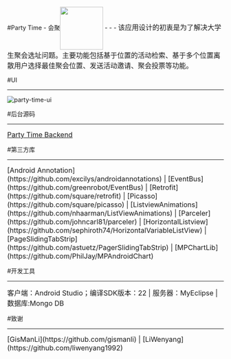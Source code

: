
<br/>
#Party Time - 会聚<img src="http://a3.qpic.cn/psb?/V14JTbGQ23zo31/qZUrYn4ftf02jzOQv5UX.65St5PUKgrwR0nVwMsbubQ!/b/dG4AAAAAAAAA&bo=ywDLAAAAAAADByI!&rf=viewer_4" width = "100" height = "100"  align=center />
- - -
<font size=3>该应用设计的初衷是为了解决大学生聚会选址问题。主要功能包括基于位置的活动检索、基于多个位置离散用户选择最佳聚会位置、发送活动邀请、聚会投票等功能。</font>
<br/>

#UI
- - -
![party-time-ui](http://a3.qpic.cn/psb?/V14JTbGQ23zo31/M5.hRQ5CYfwEGWYFBtBeBTNtJymLvl9i0qUxfxM1J.I!/b/dIoBAAAAAAAA&ek=1&kp=1&pt=0&bo=gAIeCgAAAAAFB7I!&sce=0-12-12&rf=viewer_4)
<br/>

#后台源码
- - -
<font size=3>[Party Time Backend](https://github.com/ChasonChen/PartyTimeBackend)</font>
<br/>

#第三方库
- - -
<font size=3>
[Android Annotation](https://github.com/excilys/androidannotations) | 
[EventBus](https://github.com/greenrobot/EventBus) | 
[Retrofit](https://github.com/square/retrofit) | 
[Picasso](https://github.com/square/picasso) | 
[ListviewAnimations](https://github.com/nhaarman/ListViewAnimations) | 
[Parceler](https://github.com/johncarl81/parceler) |
[HorizontalListview](https://github.com/sephiroth74/HorizontalVariableListView) |
[PageSlidingTabStrip](https://github.com/astuetz/PagerSlidingTabStrip) | 
[MPChartLib](https://github.com/PhilJay/MPAndroidChart)
</font>
<br/>

#开发工具
- - -
<font size=3>客户端：Android Studio；编译SDK版本：22 | 服务器：MyEclipse | 数据库:Mongo DB</font>
<br/>

#致谢
- - -
<font size=3>
[GisManLi](https://github.com/gismanli) | 
[LiWenyang](https://github.com/liwenyang1992)
</font>
<br/><br/><br/>
